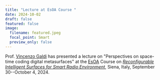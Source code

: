 ```yaml
---
title: "Lecture at EsOA Course "
date: 2024-10-02
draft: false
featured: false
image:
  filename: featured.jpeg
  focal_point: Smart
  preview_only: false
---
```

Prof. [Vincenzo Galdi](/author/vincenzo-galdi) has presented a lecture on "Perspectives on space-time coding digital metasurfaces" at the [EsOA](https://www.euraap.org/esoa-courses) Course on *[Reconfigurable Intelligent Surfaces for Smart Radio Environment](https://ris2024esoa.wordpress.com)*, Siena, Italy, September 30--October 4, 2024.